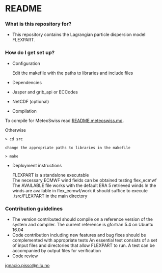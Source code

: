 # README #


### What is this repository for? ###

* This repository contains the Lagrangian particle dispersion model FLEXPART.

 ### How do I get set up? ###

* Configuration

  Edit the makefile with the paths to libraries and include files

* Dependencies

 * Jasper and grib_api or ECCodes
 * NetCDF (optional)

* Compilation

To compile for MeteoSwiss read [README.meteoswiss.md](README.meteoswiss.md).

Otherwise

```
> cd src

change the appropriate paths to libraries in the makefile

> make 
```

* Deployment instructions 

   FLEXPART is a standalone executable  
   The necessary ECMWF wind fields can be obtained testing flex_ecmwf
   The AVAILABLE file works with the default ERA 5 retrieved winds
   In the winds are available in flex_ecmwf/work it should suffice to execute 
   ./src/FLEXPART in the main directory  

### Contribution guidelines ###

* The version contributed should compile on a reference version of the system and compiler. The current reference is gfortran 5.4 on Ubuntu 16.04
* Code contribution including new features and bug fixes should be complemented with appropriate tests
   An essential test consists of a set of input files and directories that allow FLEXPART to run.
   A test can be accompanied by output files for verification
* Code review

[comment]: # "### Who do I talk to? ###"

ignacio.pisso@nilu.no
